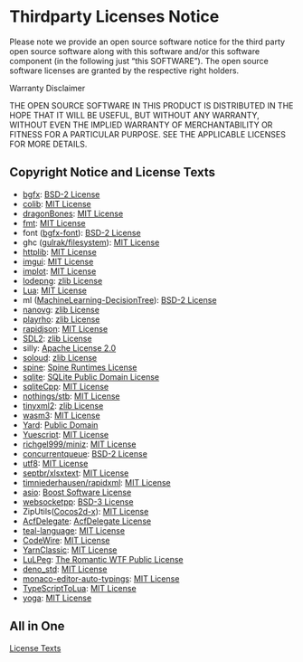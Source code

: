 # Thirdparty Licenses Notice

Please note we provide an open source software notice for the third party open source software along with this software and/or this software component (in the following just “this SOFTWARE”). The open source software licenses are granted by the respective right holders.

Warranty Disclaimer

THE OPEN SOURCE SOFTWARE IN THIS PRODUCT IS DISTRIBUTED IN THE HOPE THAT IT WILL BE USEFUL, BUT WITHOUT ANY WARRANTY, WITHOUT EVEN THE IMPLIED WARRANTY OF MERCHANTABILITY OR FITNESS FOR A PARTICULAR PURPOSE. SEE THE APPLICABLE LICENSES FOR MORE DETAILS.



## Copyright Notice and License Texts

- [bgfx](https://github.com/bkaradzic/bgfx): [BSD-2 License](Source/3rdParty/bgfx/LICENSE)
- [colib](https://github.com/colinsusie/colib): [MIT License](Source/3rdParty/colib/LICENSE)
- [dragonBones](https://github.com/DragonBones/DragonBonesCPP): [MIT License](Source/3rdParty/dragonBones/LICENSE)
- [fmt](https://github.com/fmtlib/fmt): [MIT License](Source/3rdParty/fmt/LICENSE.rst)
- font ([bgfx-font](https://github.com/bkaradzic/bgfx/tree/master/examples/common/font)): [BSD-2 License](Source/3rdParty/bgfx/LICENSE)
- ghc ([gulrak/filesystem](https://github.com/gulrak/filesystem)): [MIT License](Source/3rdParty/ghc/LICENSE)
- [httplib](https://github.com/yhirose/cpp-httplib): [MIT License](Source/3rdParty/httplib/LICENSE)
- [imgui](https://github.com/ocornut/imgui): [MIT License](Source/3rdParty/imgui/LICENSE.txt)
- [implot](https://github.com/epezent/implot): [MIT License](Source/3rdParty/implot/LICENSE)
- [lodepng](https://github.com/lvandeve/lodepng): [zlib License](Source/3rdParty/lodepng/LICENSE)
- [Lua](https://github.com/lua/lua): [MIT License](Source/3rdParty/Lua/LICENSE)
- ml ([MachineLearning-DecisionTree](https://github.com/PiggyGaGa/MachineLearning-DecisionTree)): [BSD-2 License](Source/3rdParty/ml/LICENSE)
- [nanovg](https://github.com/memononen/nanovg): [zlib License](Source/3rdParty/nanovg/LICENSE.txt)
- [playrho](https://github.com/louis-langholtz/PlayRho): [zlib License](Source/3rdParty/playrho/LICENSE.txt)
- [rapidjson](https://github.com/Tencent/rapidjson): [MIT License](Source/3rdParty/rapidjson/license.txt)
- [SDL2](https://github.com/libsdl-org/SDL/tree/SDL2): [zlib License](Source/3rdParty/SDL2/COPYING.txt)
- silly: [Apache License 2.0](Source/3rdParty/silly/LICENSE)
- [soloud](https://github.com/jarikomppa/soloud): [zlib License](Source/3rdParty/soloud/LICENSE)
- [spine](https://github.com/EsotericSoftware/spine-runtimes): [Spine Runtimes License](Source/3rdParty/spine/LICENSE)
- [sqlite](https://github.com/sqlite/sqlite): [SQLite Public Domain License](Source/3rdParty/sqlite/LICENSE.md)
- [sqliteCpp](https://github.com/SRombauts/SQLiteCpp): [MIT License](Source/3rdParty/sqlite/sqliteCpp/LICENSE)
- [nothings/stb](https://github.com/nothings/stb): [MIT License](Source/3rdParty/stb/LICENSE)
- [tinyxml2](https://github.com/leethomason/tinyxml2): [zlib License](Source/3rdParty/tinyxml2/LICENSE.txt)
- [wasm3](https://github.com/wasm3/wasm3): [MIT License](Source/3rdParty/wasm3/LICENSE)
- [Yard](https://sourceforge.net/projects/yard-parser): [Public Domain](https://sourceforge.net/projects/yard-parser)
- [Yuescript](https://github.com/pigpigyyy/Yuescript): [MIT License](Source/3rdParty/yuescript/LICENSE)
- [richgel999/miniz](https://github.com/richgel999/miniz): [MIT License](Source/3rdParty/Zip/LICENSE-miniz)
- [concurrentqueue](https://github.com/cameron314/concurrentqueue): [BSD-2 License](Source/3rdParty/Other/LICENSE-concurrentqueue)
- [utf8](http://bjoern.hoehrmann.de/utf-8/decoder/dfa): [MIT License](http://bjoern.hoehrmann.de/utf-8/decoder/dfa)
- [septbr/xlsxtext](https://github.com/septbr/xlsxtext): [MIT License](Source/3rdParty/Other/LICENSE-xlsxtext)
- [timniederhausen/rapidxml](https://github.com/timniederhausen/rapidxml): [MIT License](Source/3rdParty/Other/LICENSE-rapidxml)
- [asio](https://github.com/chriskohlhoff/asio): [Boost Software License](Source/3rdParty/asio/LICENSE_1_0.txt)
- [websocketpp](https://github.com/zaphoyd/websocketpp): [BSD-3 License](Source/3rdParty/websocketpp/COPYING.txt)
- ZipUtils([Cocos2d-x](https://github.com/cocos2d/cocos2d-x/tree/v2/cocos2dx/support/zip_support)): [MIT License](Source/3rdParty/Zip/LICENSE-ZipUtils)
- [AcfDelegate](https://www.codeproject.com/articles/11464/yet-another-c-style-delegate-class-in-standard-c): [AcfDelegate License](Source/3rdParty/Other/LICENSE-AcfDelegate)
- [teal-language](https://github.com/teal-language/tl): [MIT License](Source/Lua/Builtin/LICENSE-tl)
- [CodeWire](https://github.com/ayushk7/CodeWire): [MIT License](Tools/dora-dora/public/code-wire/LICENSE)
- [YarnClassic](https://github.com/blurymind/YarnClassic): [MIT License](Tools/YarnEditor/LICENSE.md)
- [LuLPeg](https://github.com/pygy/LuLPeg): [The Romantic WTF Public License](Tools/RustWasmGen/LICENSE-lulpeg)
- [deno_std](https://github.com/denoland/deno_std): [MIT License](Tools/dora-dora/src/3rdParty/LICENSE-deno)
- [monaco-editor-auto-typings](https://github.com/lukasbach/monaco-editor-auto-typings): [MIT License](Tools/dora-dora/src/3rdParty/monaco-editor-auto-typings/LICENSE)
- [TypeScriptToLua](https://github.com/TypeScriptToLua/TypeScriptToLua): [MIT License](Tools/dora-dora/src/3rdParty/tstl/LICENSE)
- [yoga](https://github.com/facebook/yoga): [MIT License](Source/3rdParty/yoga/LICENSE)



## All in One

[License Texts](Assets/LICENSES)